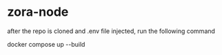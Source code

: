 # zora-node
after the repo is cloned and .env file injected, run the following command

docker compose up --build
